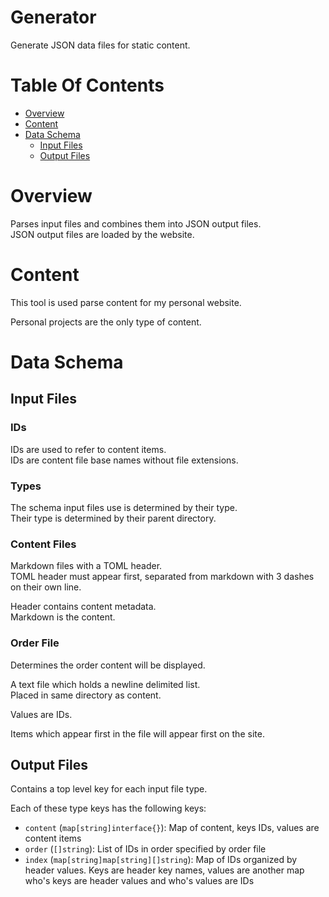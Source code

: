 # Generator
Generate JSON data files for static content.

# Table Of Contents
- [Overview](#overview)
- [Content](#content)
- [Data Schema](#data-schema)
  - [Input Files](#input-files)
  - [Output Files](#output-files)

# Overview
Parses input files and combines them into JSON output files.  
JSON output files are loaded by the website.

# Content
This tool is used parse content for my personal website.  

Personal projects are the only type of content.

# Data Schema
## Input Files
### IDs
IDs are used to refer to content items.  
IDs are content file base names without file extensions.

### Types
The schema input files use is determined by their type.  
Their type is determined by their parent directory.  

### Content Files
Markdown files with a TOML header.  
TOML header must appear first, separated from markdown with 3 dashes on their 
own line.

Header contains content metadata.  
Markdown is the content.  

### Order File
Determines the order content will be displayed.  

A text file which holds a newline delimited list.  
Placed in same directory as content.

Values are IDs.

Items which appear first in the file will appear first on the site.

## Output Files
Contains a top level key for each input file type.  

Each of these type keys has the following keys:

- `content` (`map[string]interface{}`): Map of content, keys IDs, values are 
  content items
- `order` (`[]string`): List of IDs in order specified by order file
- `index` (`map[string]map[string][]string`): Map of IDs organized by header 
  values. Keys are header key names, values are another map who's keys are 
  header values and who's values are IDs
